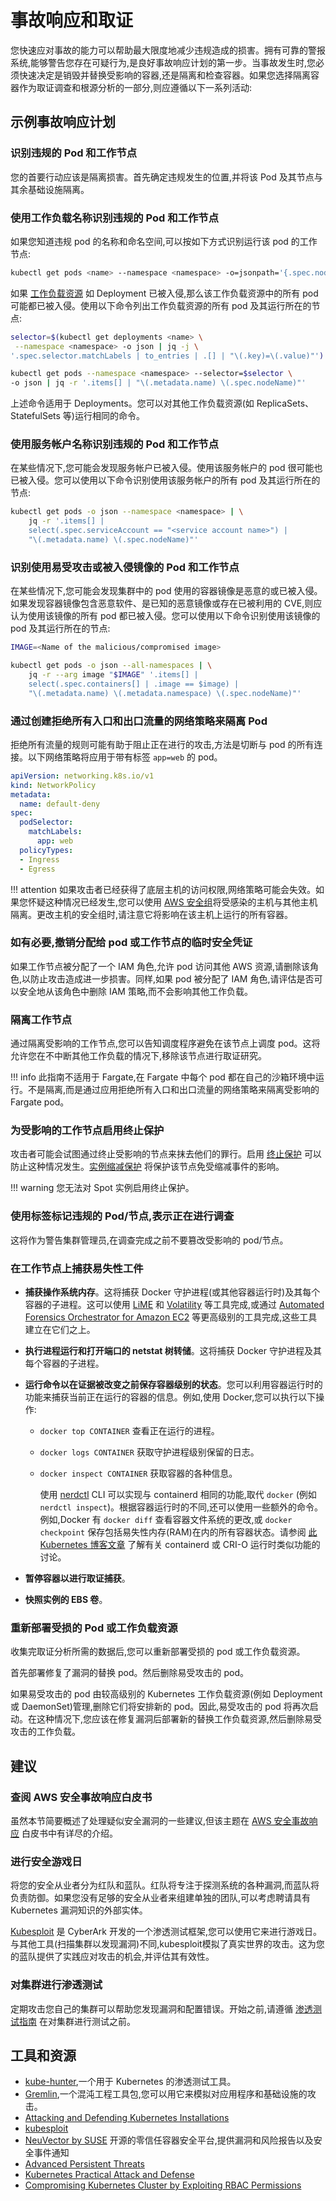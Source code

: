 # 事故响应和取证

您快速应对事故的能力可以帮助最大限度地减少违规造成的损害。拥有可靠的警报系统,能够警告您存在可疑行为,是良好事故响应计划的第一步。当事故发生时,您必须快速决定是销毁并替换受影响的容器,还是隔离和检查容器。如果您选择隔离容器作为取证调查和根源分析的一部分,则应遵循以下一系列活动:

## 示例事故响应计划

### 识别违规的 Pod 和工作节点

您的首要行动应该是隔离损害。首先确定违规发生的位置,并将该 Pod 及其节点与其余基础设施隔离。

### 使用工作负载名称识别违规的 Pod 和工作节点

如果您知道违规 pod 的名称和命名空间,可以按如下方式识别运行该 pod 的工作节点:

```bash
kubectl get pods <name> --namespace <namespace> -o=jsonpath='{.spec.nodeName}{"\n"}'   
```

如果 [工作负载资源](https://kubernetes.io/docs/concepts/workloads/controllers/) 如 Deployment 已被入侵,那么该工作负载资源中的所有 pod 可能都已被入侵。使用以下命令列出工作负载资源的所有 pod 及其运行所在的节点:

```bash
selector=$(kubectl get deployments <name> \
 --namespace <namespace> -o json | jq -j \
'.spec.selector.matchLabels | to_entries | .[] | "\(.key)=\(.value)"')

kubectl get pods --namespace <namespace> --selector=$selector \
-o json | jq -r '.items[] | "\(.metadata.name) \(.spec.nodeName)"'
```

上述命令适用于 Deployments。您可以对其他工作负载资源(如 ReplicaSets、StatefulSets 等)运行相同的命令。

### 使用服务帐户名称识别违规的 Pod 和工作节点

在某些情况下,您可能会发现服务帐户已被入侵。使用该服务帐户的 pod 很可能也已被入侵。您可以使用以下命令识别使用该服务帐户的所有 pod 及其运行所在的节点:

```bash
kubectl get pods -o json --namespace <namespace> | \
    jq -r '.items[] |
    select(.spec.serviceAccount == "<service account name>") |
    "\(.metadata.name) \(.spec.nodeName)"'
```

### 识别使用易受攻击或被入侵镜像的 Pod 和工作节点

在某些情况下,您可能会发现集群中的 pod 使用的容器镜像是恶意的或已被入侵。如果发现容器镜像包含恶意软件、是已知的恶意镜像或存在已被利用的 CVE,则应认为使用该镜像的所有 pod 都已被入侵。您可以使用以下命令识别使用该镜像的 pod 及其运行所在的节点:

```bash
IMAGE=<Name of the malicious/compromised image>

kubectl get pods -o json --all-namespaces | \
    jq -r --arg image "$IMAGE" '.items[] | 
    select(.spec.containers[] | .image == $image) | 
    "\(.metadata.name) \(.metadata.namespace) \(.spec.nodeName)"'
```

### 通过创建拒绝所有入口和出口流量的网络策略来隔离 Pod

拒绝所有流量的规则可能有助于阻止正在进行的攻击,方法是切断与 pod 的所有连接。以下网络策略将应用于带有标签 `app=web` 的 pod。

```yaml
apiVersion: networking.k8s.io/v1
kind: NetworkPolicy
metadata:
  name: default-deny
spec:
  podSelector:
    matchLabels: 
      app: web
  policyTypes:
  - Ingress
  - Egress
```

!!! attention
    如果攻击者已经获得了底层主机的访问权限,网络策略可能会失效。如果您怀疑这种情况已经发生,您可以使用 [AWS 安全组](https://docs.aws.amazon.com/vpc/latest/userguide/VPC_SecurityGroups.html)将受感染的主机与其他主机隔离。更改主机的安全组时,请注意它将影响在该主机上运行的所有容器。

### 如有必要,撤销分配给 pod 或工作节点的临时安全凭证

如果工作节点被分配了一个 IAM 角色,允许 pod 访问其他 AWS 资源,请删除该角色,以防止攻击造成进一步损害。同样,如果 pod 被分配了 IAM 角色,请评估是否可以安全地从该角色中删除 IAM 策略,而不会影响其他工作负载。

### 隔离工作节点

通过隔离受影响的工作节点,您可以告知调度程序避免在该节点上调度 pod。这将允许您在不中断其他工作负载的情况下,移除该节点进行取证研究。

!!! info
    此指南不适用于 Fargate,在 Fargate 中每个 pod 都在自己的沙箱环境中运行。不是隔离,而是通过应用拒绝所有入口和出口流量的网络策略来隔离受影响的 Fargate pod。

### 为受影响的工作节点启用终止保护

攻击者可能会试图通过终止受影响的节点来抹去他们的罪行。启用 [终止保护](https://docs.aws.amazon.com/AWSEC2/latest/UserGuide/terminating-instances.html#Using_ChangingDisableAPITermination) 可以防止这种情况发生。[实例缩减保护](https://docs.aws.amazon.com/autoscaling/ec2/userguide/as-instance-termination.html#instance-protection) 将保护该节点免受缩减事件的影响。

!!! warning
    您无法对 Spot 实例启用终止保护。

### 使用标签标记违规的 Pod/节点,表示正在进行调查

这将作为警告集群管理员,在调查完成之前不要篡改受影响的 pod/节点。

### 在工作节点上捕获易失性工件

- **捕获操作系统内存**。这将捕获 Docker 守护进程(或其他容器运行时)及其每个容器的子进程。这可以使用 [LiME](https://github.com/504ensicsLabs/LiME) 和 [Volatility](https://www.volatilityfoundation.org/) 等工具完成,或通过 [Automated Forensics Orchestrator for Amazon EC2](https://aws.amazon.com/solutions/implementations/automated-forensics-orchestrator-for-amazon-ec2/) 等更高级别的工具完成,这些工具建立在它们之上。
- **执行进程运行和打开端口的 netstat 树转储**。这将捕获 Docker 守护进程及其每个容器的子进程。
- **运行命令以在证据被改变之前保存容器级别的状态**。您可以利用容器运行时的功能来捕获当前正在运行的容器的信息。例如,使用 Docker,您可以执行以下操作:
  - `docker top CONTAINER` 查看正在运行的进程。
  - `docker logs CONTAINER` 获取守护进程级别保留的日志。
  - `docker inspect CONTAINER` 获取容器的各种信息。

    使用 [nerdctl](https://github.com/containerd/nerdctl) CLI 可以实现与 containerd 相同的功能,取代 `docker` (例如 `nerdctl inspect`)。根据容器运行时的不同,还可以使用一些额外的命令。例如,Docker 有 `docker diff` 查看容器文件系统的更改,或 `docker checkpoint` 保存包括易失性内存(RAM)在内的所有容器状态。请参阅 [此 Kubernetes 博客文章](https://kubernetes.io/blog/2022/12/05/forensic-container-checkpointing-alpha/) 了解有关 containerd 或 CRI-O 运行时类似功能的讨论。

- **暂停容器以进行取证捕获**。
- **快照实例的 EBS 卷**。

### 重新部署受损的 Pod 或工作负载资源

收集完取证分析所需的数据后,您可以重新部署受损的 pod 或工作负载资源。

首先部署修复了漏洞的替换 pod。然后删除易受攻击的 pod。

如果易受攻击的 pod 由较高级别的 Kubernetes 工作负载资源(例如 Deployment 或 DaemonSet)管理,删除它们将安排新的 pod。因此,易受攻击的 pod 将再次启动。在这种情况下,您应该在修复漏洞后部署新的替换工作负载资源,然后删除易受攻击的工作负载。

## 建议

### 查阅 AWS 安全事故响应白皮书

虽然本节简要概述了处理疑似安全漏洞的一些建议,但该主题在 [AWS 安全事故响应](https://docs.aws.amazon.com/whitepapers/latest/aws-security-incident-response-guide/welcome.html) 白皮书中有详尽的介绍。

### 进行安全游戏日

将您的安全从业者分为红队和蓝队。红队将专注于探测系统的各种漏洞,而蓝队将负责防御。如果您没有足够的安全从业者来组建单独的团队,可以考虑聘请具有 Kubernetes 漏洞知识的外部实体。

[Kubesploit](https://github.com/cyberark/kubesploit) 是 CyberArk 开发的一个渗透测试框架,您可以使用它来进行游戏日。与其他工具(扫描集群以发现漏洞)不同,kubesploit模拟了真实世界的攻击。这为您的蓝队提供了实践应对攻击的机会,并评估其有效性。

### 对集群进行渗透测试

定期攻击您自己的集群可以帮助您发现漏洞和配置错误。开始之前,请遵循 [渗透测试指南](https://aws.amazon.com/security/penetration-testing/) 在对集群进行测试之前。

## 工具和资源

- [kube-hunter](https://github.com/aquasecurity/kube-hunter),一个用于 Kubernetes 的渗透测试工具。
- [Gremlin](https://www.gremlin.com/product/#kubernetes),一个混沌工程工具包,您可以用它来模拟对应用程序和基础设施的攻击。
- [Attacking and Defending Kubernetes Installations](https://github.com/kubernetes/sig-security/blob/main/sig-security-external-audit/security-audit-2019/findings/AtredisPartners_Attacking_Kubernetes-v1.0.pdf)
- [kubesploit](https://www.cyberark.com/resources/threat-research-blog/kubesploit-a-new-offensive-tool-for-testing-containerized-environments)
- [NeuVector by SUSE](https://www.suse.com/neuvector/) 开源的零信任容器安全平台,提供漏洞和风险报告以及安全事件通知
- [Advanced Persistent Threats](https://www.youtube.com/watch?v=CH7S5rE3j8w)
- [Kubernetes Practical Attack and Defense](https://www.youtube.com/watch?v=LtCx3zZpOfs)
- [Compromising Kubernetes Cluster by Exploiting RBAC Permissions](https://www.youtube.com/watch?v=1LMo0CftVC4)